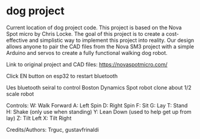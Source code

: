 # dog project
Current location of dog project code.
This project is based on the Nova Spot micro by Chris Locke. 
The goal of this project is to create a cost-effective and simplistic way to implement this project into reality. 
Our design allows anyone to pair the CAD files from the Nova SM3 project with a simple Arduino and servos to create a fully functional walking dog robot. 

Link to original project and CAD files: https://novaspotmicro.com/

Click EN button on esp32 to restart bluetooth

Ues bluetooth seiral to control Boston Dynamics Spot robot clone
about 1/2 scale robot

Controls:
W: Walk Forward
A: Left Spin
D: Right Spin
F: Sit
G: Lay
T: Stand
H: Shake (only use when standing)
Y: Lean Down (used to help get up from lay)
Z: Tilt Left
X: Tilt Right

Credits/Authors:
Trguc, 
gustavfrinaldi
